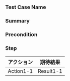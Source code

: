 ### Test Case Name

### Summary

### Precondition

### Step
| アクション | 期待結果 |
|---|---|
| Action1-1 | Result1-1 |
